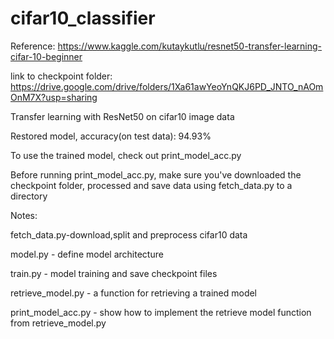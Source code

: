# cifar10_classifier

Reference: 
https://www.kaggle.com/kutaykutlu/resnet50-transfer-learning-cifar-10-beginner

link to checkpoint folder: 
https://drive.google.com/drive/folders/1Xa61awYeoYnQKJ6PD_JNTO_nAOmOnM7X?usp=sharing

Transfer learning with ResNet50 on cifar10 image data

Restored model, accuracy(on test data): 94.93%


To use the trained model, check out print_model_acc.py 

Before running print_model_acc.py, make sure you've downloaded the checkpoint folder, processed and save data using fetch_data.py to a directory


Notes: 

fetch_data.py-download,split and preprocess cifar10 data 

model.py - define model architecture

train.py - model training and save checkpoint files 

retrieve_model.py - a function for retrieving a trained model

print_model_acc.py - show how to implement the retrieve model function from retrieve_model.py

